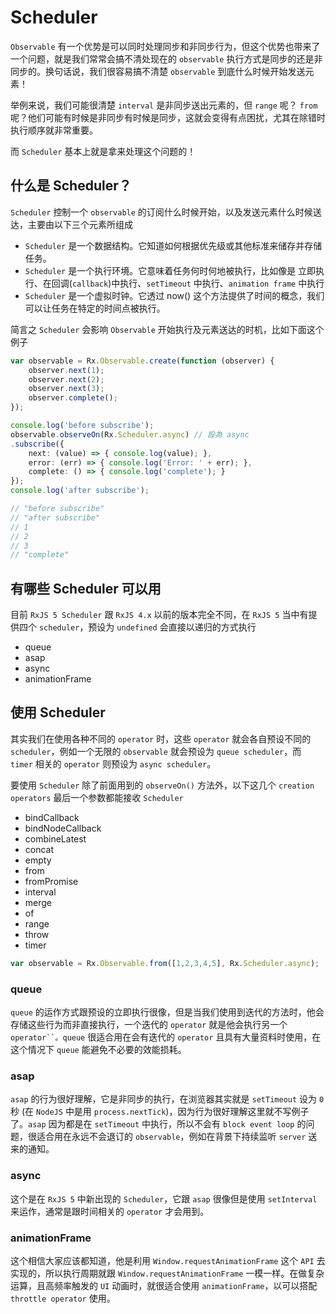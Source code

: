 # Scheduler
`Observable` 有一个优势是可以同时处理同步和非同步行为，但这个优势也带来了一个问题，就是我们常常会搞不清处现在的 `observable` 执行方式是同步的还是非同步的。换句话说，我们很容易搞不清楚 `observable` 到底什么时候开始发送元素！

举例来说，我们可能很清楚 `interval` 是非同步送出元素的，但 `range` 呢？ `from` 呢？他们可能有时候是非同步有时候是同步，这就会变得有点困扰，尤其在除错时执行顺序就非常重要。

而 `Scheduler` 基本上就是拿来处理这个问题的！

## 什么是 Scheduler？
`Scheduler` 控制一个 `observable` 的订阅什么时候开始，以及发送元素什么时候送达，主要由以下三个元素所组成

- `Scheduler` 是一个数据结构。它知道如何根据优先级或其他标准来储存并存储任务。
- `Scheduler` 是一个执行环境。它意味着任务何时何地被执行，比如像是 立即执行、在回调(`callback`)中执行、`setTimeout` 中执行、`animation frame` 中执行
- `Scheduler` 是一个虚拟时钟。它透过 now() 这个方法提供了时间的概念，我们可以让任务在特定的时间点被执行。

简言之 `Scheduler` 会影响 `Observable` 开始执行及元素送达的时机，比如下面这个例子
```ts
var observable = Rx.Observable.create(function (observer) {
    observer.next(1);
    observer.next(2);
    observer.next(3);
    observer.complete();
});

console.log('before subscribe');
observable.observeOn(Rx.Scheduler.async) // 設為 async
.subscribe({
    next: (value) => { console.log(value); },
    error: (err) => { console.log('Error: ' + err); },
    complete: () => { console.log('complete'); }
});
console.log('after subscribe');

// "before subscribe"
// "after subscribe"
// 1
// 2
// 3
// "complete"
```

## 有哪些 Scheduler 可以用
目前 `RxJS 5 Scheduler` 跟 `RxJS 4.x` 以前的版本完全不同，在 `RxJS 5` 当中有提供四个 `scheduler`，预设为 `undefined` 会直接以递归的方式执行

- queue
- asap
- async
- animationFrame

## 使用 Scheduler
其实我们在使用各种不同的 `operator` 时，这些 `operator` 就会各自预设不同的 `scheduler`，例如一个无限的 `observable` 就会预设为 `queue scheduler`，而 `timer` 相关的 `operator` 则预设为 `async scheduler`。

要使用 `Scheduler` 除了前面用到的 `observeOn()` 方法外，以下这几个 `creation operators` 最后一个参数都能接收 `Scheduler`

- bindCallback
- bindNodeCallback
- combineLatest
- concat
- empty
- from
- fromPromise
- interval
- merge
- of
- range
- throw
- timer

```ts
var observable = Rx.Observable.from([1,2,3,4,5], Rx.Scheduler.async);
```

### queue
`queue` 的运作方式跟预设的立即执行很像，但是当我们使用到迭代的方法时，他会存储这些行为而非直接执行，一个迭代的 `operator` 就是他会执行另一个 `operator``。queue` 很适合用在会有迭代的 `operator` 且具有大量资料时使用，在这个情况下 `queue` 能避免不必要的效能损耗。

### asap
`asap` 的行为很好理解，它是非同步的执行，在浏览器其实就是 `setTimeout` 设为 `0` 秒 (在 `NodeJS` 中是用 `process.nextTick`)，因为行为很好理解这里就不写例子了。`asap` 因为都是在 `setTimeout` 中执行，所以不会有 `block event loop` 的问题，很适合用在永远不会退订的 `observable`，例如在背景下持续监听 `server` 送来的通知。

### async
这个是在 `RxJS 5` 中新出现的 `Scheduler`，它跟 `asap` 很像但是使用 `setInterval` 来运作，通常是跟时间相关的 `operator` 才会用到。

### animationFrame
这个相信大家应该都知道，他是利用 `Window.requestAnimationFrame` 这个 `API` 去实现的，所以执行周期就跟 `Window.requestAnimationFrame` 一模一样。在做复杂运算，且高频率触发的 `UI` 动画时，就很适合使用 `animationFrame`，以可以搭配 `throttle operator` 使用。